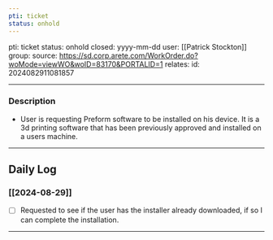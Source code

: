 ```yaml
---
pti: ticket
status: onhold
---
```

pti: ticket 
status: onhold
closed: yyyy-mm-dd
user: [[Patrick Stockton]]
group: 
source: https://sd.corp.arete.com/WorkOrder.do?woMode=viewWO&woID=83170&PORTALID=1
relates: 
id: 2024082911081857

---
### Description
- User is requesting Preform software to be installed on his device. It is a 3d printing software that has been previously approved and installed on a users machine.
---
## Daily Log
### [[2024-08-29]]
- [ ] Requested to see if the user has the installer already downloaded, if so I can complete the installation.
---




